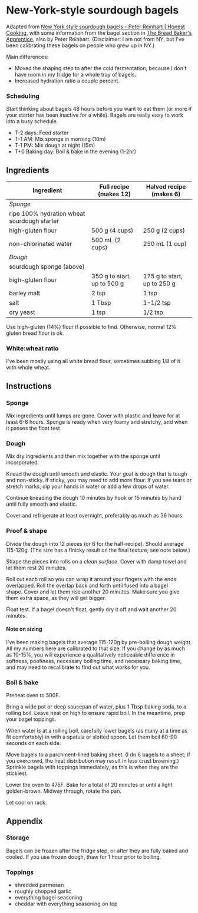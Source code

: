 # New-York-style sourdough bagels

Adapted from [New York style sourdough bagels - Peter Reinhart | Honest Cooking](http://honestcooking.com/peter-reinharts-new-york-style-bagels-wild-sourdough/), with some information from the bagel section in [The Bread Baker's Apprentice](https://www.amazon.com/Bread-Bakers-Apprentice-15th-Anniversary/dp/1607748657/), also by Peter Reinhart. (Disclaimer: I am not from NY, but I've been calibrating these bagels on people who grew up in NY.)

Main differences:
- Moved the shaping step to after the cold fermentation, because I don't have room in my fridge for a whole tray of bagels.
- Increased hydration ratio a couple percent.

### Scheduling

Start thinking about bagels 48 hours before you want to eat them (or more if your starter has been inactive for a while). Bagels are really easy to work into a busy schedule.

- T-2 days: Feed starter
- T-1 AM: Mix sponge in morning (10m)
- T-1 PM: Mix dough at night (15m)
- T+0 Baking day: Boil & bake in the evening (1-2hr)

## Ingredients

| **Ingredient** | **Full recipe** (makes 12) | **Halved recipe** (makes 6) |
| ----------- | ----------- | ----------- |
| *Sponge* | | |
| ripe 100% hydration wheat sourdough starter | | |
| high-gluten flour | 500 g (4 cups) | 250 g (2 cups) |
| non-chlorinated water | 500 mL (2 cups) | 250 mL (1 cup) |
| *Dough* | | |
| sourdough sponge (above) | | |
| high-gluten flour | 350 g to start, up to 500 g | 175 g to start, up to 250 g |
| barley malt | 2 tsp | 1 tsp |
| salt | 1 Tbsp | 1-1/2 tsp |
| dry yeast | 1 tsp | 1/2 tsp |

Use high-gluten (14%) flour if possible to find. Otherwise, normal 12% gluten bread flour is ok.

### White:wheat ratio

I've been mostly using all white bread flour, sometimes subbing 1/8 of it with whole wheat.

## Instructions

### Sponge

Mix ingredients until lumps are gone. Cover with plastic and leave for at least 6-8 hours. Sponge is ready when very foamy and stretchy, and when it passes the float test.

### Dough

Mix dry ingredients and then mix together with the sponge until incorporated.

Knead the dough until smooth and elastic. Your goal is dough that is tough and non-sticky. If sticky, you may need to add more flour. If you see tears or stretch marks, dip your hands in water or add a few drops of water.

Continue kneading the dough 10 minutes by hook or 15 minutes by hand until fully smooth and elastic.

Cover and refrigerate at least overnight, preferably as much as 36 hours.

### Proof & shape

Divide the dough into 12 pieces (or 6 for the half-recipe). Should average 115-120g. (The size has a finicky result on the final texture; see note below.)

Shape the pieces into rolls on a *clean surface*. Cover with damp towel and let them rest 20 minutes.

Roll out each roll so you can wrap it around your fingers with the ends overlapped. Roll the overlap back and forth until fused into a bagel shape. Cover and let them rise another 20 minutes. Make sure you give them extra space, as they will get bigger.

Float test. If a bagel doesn't float, gently dry it off and wait another 20 minutes.

#### Note on sizing

I've been making bagels that average 115-120g by pre-boiling dough weight. All my numbers here are calibrated to that size. If you change by as much as 10-15%, you will experience a qualitatively noticeable difference in softness, poofiness, necessary boiling time, and necessary baking time, and may need to recalibrate to find out what works for you.

### Boil & bake

Preheat oven to 500F.

Bring a wide pot or deep saucepan of water, plus 1 Tbsp baking soda, to a rolling boil. Leave heat on high to ensure rapid boil. In the meantime, prep your bagel toppings.

When water is at a rolling boil, carefully lower bagels (as many at a time as fit comfortably) in with a spatula or slotted spoon. Let them boil 60-90 seconds on each side.

Move bagels to a parchment-lined baking sheet. (I do 6 bagels to a sheet; if you overcrowd, the heat distribution may result in less crust browning.) Sprinkle bagels with toppings immediately, as this is when they are the stickiest.

Lower the oven to 475F. Bake for a total of 20 minutes or until a light golden-brown. Midway through, rotate the pan.

Let cool on rack.

## Appendix

### Storage

Bagels can be frozen after the fridge step, or after they are fully baked and cooled. If you use frozen dough, thaw for 1 hour prior to boiling.

### Toppings
- shredded parmesan
- roughly chopped garlic
- everything bagel seasoning
- cheddar with everything seasoning on top
